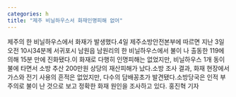 ```yaml
---
categories: h
title: "제주 비닐하우스서 화재인명피해 없어"
---
```

제주의 한 비닐하우스에서 화재가 발생했다.4일 제주소방안전본부에 따르면 지난 3일 오전 10시34분께 서귀포시 남원읍 남원리의 한 비닐하우스에서 불이 나 출동한 119에 의해 15분 만에 진화됐다.이 화재로 다행히 인명피해는 없었지만, 비닐하우스 1개 동이 불에 타면서 소방 추산 200만원 상당의 재산피해가 났다.소방 조사 결과, 화재 현장에서 가스와 전기 사용의 흔적은 없었지만, 다수의 담배꽁초가 발견됐다.소방당국은 인적 부주의로 불이 난 것으로 보고 정확한 화재 원인을 조사하고 있다. 홍진혁 기자
